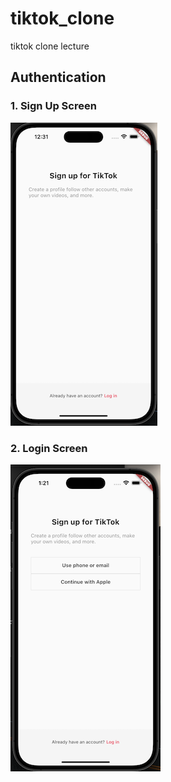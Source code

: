 # tiktok_clone

tiktok clone lecture

## Authentication
### 1. Sign Up Screen
![ch4_0](./doc/img/ch4_0.png)
### 2. Login Screen
![ch4_1](./doc/img/ch4_1.png)